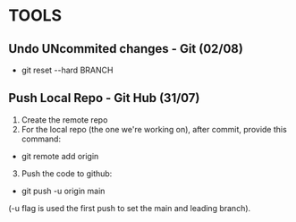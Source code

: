 # TOOLS

## Undo UNcommited changes - Git (02/08)

- git reset --hard BRANCH


## Push Local Repo - Git Hub (31/07)

1. Create the remote repo
2. For the local repo (the one we're working on), after commit, provide this command:

- git remote add origin <GitHub repo URL>

3. Push the code to github:

- git push -u origin main

(-u flag is used the first push to set the main and leading branch).